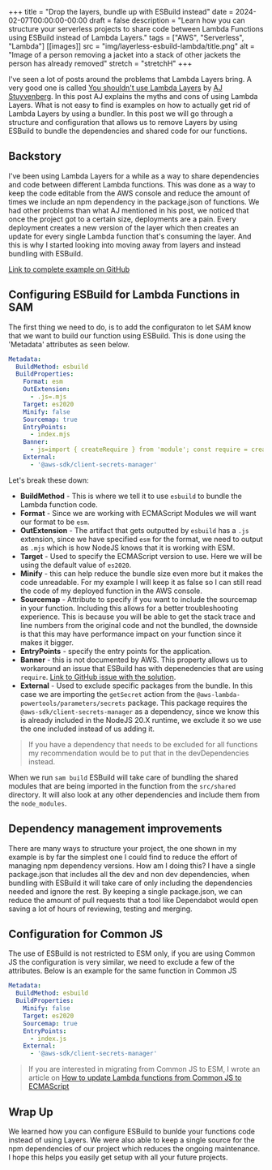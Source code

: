 +++
title = "Drop the layers, bundle up with ESBuild instead"
date = 2024-02-07T00:00:00-00:00
draft = false
description = "Learn how you can structure your serverless projects to share code between Lambda Functions using ESBuild instead of Lambda Layers."
tags = ["AWS", "Serverless", "Lambda"]
[[images]]
  src = "img/layerless-esbuild-lambda/title.png"
  alt = "Image of a person removing a jacket into a stack of other jackets the person has already removed"
  stretch = "stretchH"
+++

I've seen a lot of posts around the problems that Lambda Layers bring. A very good one is called [You shouldn't use Lambda Layers](https://aaronstuyvenberg.com/posts/why-you-should-not-use-lambda-layers) by [AJ Stuyvenberg](https://twitter.com/astuyve). In this post AJ explains the myths and cons of using Lambda Layers. What is not easy to find is examples on how to actually get rid of Lambda Layers by using a bundler. In this post we will go through a structure and configuration that allows us to remove Layers by using ESBuild to bundle the dependencies and shared code for our functions.

## Backstory
I've been using Lambda Layers for a while as a way to share dependencies and code between different Lambda functions. This was done as a way to keep the code editable from the AWS console and reduce the amount of times we include an npm dependency in the package.json of functions. We had other problems than what AJ mentioned in his post, we noticed that once the project got to a certain size, deployments are a pain. Every deployment creates a new version of the layer which then creates an update for every single Lambda function that's consuming the layer. And this is why I started looking into moving away from layers and instead bundling with ESBuild.

[Link to complete example on GitHub](https://github.com/andmoredev/layerless-esbuild-lambda)

## Configuring ESBuild for Lambda Functions in SAM
The first thing we need to do, is to add the configuraton to let SAM know that we want to build our function using ESBuild. This is done using the 'Metadata' attributes as seen below.
```yaml
Metadata:
  BuildMethod: esbuild
  BuildProperties:
    Format: esm
    OutExtension:
      - .js=.mjs
    Target: es2020
    Minify: false
    Sourcemap: true
    EntryPoints:
      - index.mjs
    Banner:
      - js=import { createRequire } from 'module'; const require = createRequire(import.meta.url);
    External:
      - '@aws-sdk/client-secrets-manager'
```

Let's break these down:
* **BuildMethod** - This is where we tell it to use `esbuild` to bundle the Lambda function code.
* **Format** - Since we are working with ECMAScript Modules we will want our format to be `esm`.
* **OutExtension** - The artifact that gets outputted by `esbuild` has a `.js` extension, since we have specified `esm` for the format, we need to output as `.mjs` which is how NodeJS knows that it is working with ESM.
* **Target** - Used to specify the ECMAScript version to use. Here we will be using the default value of `es2020`.
* **Minify** - this can help reduce the bundle size even more but it makes the code unreadable. For my example I will keep it as false so I can still read the code of my deployed function in the AWS console.
* **Sourcemap** - Attribute to specify if you want to include the sourcemap in your function. Including this allows for a better troubleshooting experience. This is because you will be able to get the stack trace and line numbers from the original code and not the bundled, the downside is that this may have performance impact on your function since it makes it bigger.
* **EntryPoints** - specify the entry points for the application.
* **Banner** - this is not documented by AWS. This property allows us to workaround an issue that ESBuild has with depenedencies that are using `require`. [Link to GitHub issue with the solution](https://github.com/aws/aws-sam-cli/issues/4827#issuecomment-1574080427).
* **External** - Used to exclude specific packages from the bundle. In this case we are importing the `getSecret` action from the `@aws-lambda-powertools/parameters/secrets` package. This package requires the `@aws-sdk/client-secrets-manager` as a dependency, since we know this is already included in the NodeJS 20.X runtime, we exclude it so we use the one included instead of us adding it.

> If you have a dependency that needs to be excluded for all functions my recommendation would be to put that in the devDependencies instead.

When we run `sam build` ESBuild will take care of bundling the shared modules that are being imported in the function from the `src/shared` directory. It will also look at any other dependencies and include them from the `node_modules`.

## Dependency management improvements
There are many ways to structure your project, the one shown in my example is by far the simplest one I could find to reduce the effort of managing npm dependency versions.
How am I doing this? I have a single package.json that includes all the dev and non dev dependencies, when bundling with ESBuild it will take care of only including the dependencies needed and ignore the rest. By keeping a single package.json, we can reduce the amount of pull requests that a tool like Dependabot would open saving a lot of hours of reviewing, testing and merging.

## Configuration for Common JS
The use of ESBuild is not restricted to ESM only, if you are using Common JS the configuration is very similar, we need to exclude a few of the attributes. Below is an example for the same function in Common JS

```yaml
Metadata:
  BuildMethod: esbuild
  BuildProperties:
    Minify: false
    Target: es2020
    Sourcemap: true
    EntryPoints:
      - index.js
    External:
      - '@aws-sdk/client-secrets-manager'
```

> If you are interested in migrating from Common JS to ESM, I wrote an article on [How to update Lambda functions from Common JS to ECMAScript](https://www.andmore.dev/blog/update-commonjs-to-esm/)

## Wrap Up
We learned how you can configure ESBuild to bunlde your functions code instead of using Layers. We were also able to keep a single source for the npm dependencies of our project which reduces the ongoing maintenance. I hope this helps you easily get setup with all your future projects.
